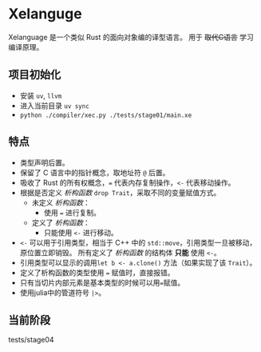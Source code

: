 # Xelanguge

Xelanguage 是一个类似 Rust 的面向对象编的译型语言。
用于 ~~取代C语言~~ 学习编译原理。

## 项目初始化

- 安装 `uv`, `llvm`
- 进入当前目录
    `uv sync`
- `python ./compiler/xec.py ./tests/stage01/main.xe`

## 特点

* 类型声明后置。
* 保留了 C 语言中的指针概念，取地址符 `@` 后置。
* 吸收了 Rust 的所有权概念，`=` 代表内存复制操作，`<-` 代表移动操作。
* 根据是否定义 *析构函数* `drop Trait`，采取不同的变量赋值方式。
    * 未定义 *析构函数*：
        * 使用 `=` 进行复制。
    * 定义了 *析构函数*：
        * 只能使用 `<-` 进行移动。
* `<-` 可以用于引用类型，相当于 C++ 中的 `std::move`，引用类型一旦被移动，原位置立即销毁。
    所有定义了 *析构函数* 的结构体 **只能** 使用 `<-`。
* 引用类型可以显示的调用`let b <- a.clone()` 方法（如果实现了该 `Trait`）。
* 定义了析构函数的类型使用 `=` 赋值时，直接报错。
* 只有当切片内部元素是基本类型的时候可以用`=`赋值。
* 使用julia中的管道符号 `|>`。

## 当前阶段

tests/stage04

